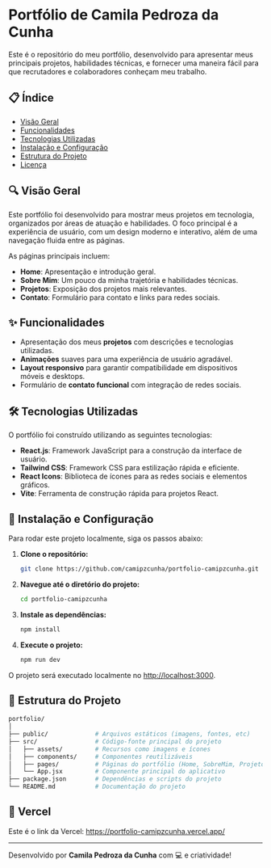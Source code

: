 
# Portfólio de Camila Pedroza da Cunha

Este é o repositório do meu portfólio, desenvolvido para apresentar meus principais projetos, habilidades técnicas, e fornecer uma maneira fácil para que recrutadores e colaboradores conheçam meu trabalho.

## 📋 Índice
- [Visão Geral](#visão-geral)
- [Funcionalidades](#funcionalidades)
- [Tecnologias Utilizadas](#tecnologias-utilizadas)
- [Instalação e Configuração](#instalação-e-configuração)
- [Estrutura do Projeto](#estrutura-do-projeto)
- [Licença](#licença)

## 🔍 Visão Geral

Este portfólio foi desenvolvido para mostrar meus projetos em tecnologia, organizados por áreas de atuação e habilidades. O foco principal é a experiência de usuário, com um design moderno e interativo, além de uma navegação fluida entre as páginas.

As páginas principais incluem:
- **Home**: Apresentação e introdução geral.
- **Sobre Mim**: Um pouco da minha trajetória e habilidades técnicas.
- **Projetos**: Exposição dos projetos mais relevantes.
- **Contato**: Formulário para contato e links para redes sociais.

## ✨ Funcionalidades

- Apresentação dos meus **projetos** com descrições e tecnologias utilizadas.
- **Animações** suaves para uma experiência de usuário agradável.
- **Layout responsivo** para garantir compatibilidade em dispositivos móveis e desktops.
- Formulário de **contato funcional** com integração de redes sociais.

## 🛠️ Tecnologias Utilizadas

O portfólio foi construído utilizando as seguintes tecnologias:

- **React.js**: Framework JavaScript para a construção da interface de usuário.
- **Tailwind CSS**: Framework CSS para estilização rápida e eficiente.
- **React Icons**: Biblioteca de ícones para as redes sociais e elementos gráficos.
- **Vite**: Ferramenta de construção rápida para projetos React.

## 🚀 Instalação e Configuração

Para rodar este projeto localmente, siga os passos abaixo:

1. **Clone o repositório:**
   ```bash
   git clone https://github.com/camipzcunha/portfolio-camipzcunha.git
   ```

2. **Navegue até o diretório do projeto:**
   ```bash
   cd portfolio-camipzcunha
   ```

3. **Instale as dependências:**
   ```bash
   npm install
   ```

4. **Execute o projeto:**
   ```bash
   npm run dev
   ```

O projeto será executado localmente no [http://localhost:3000](http://localhost:3000).

## 📂 Estrutura do Projeto

```bash
portfolio/
│
├── public/             # Arquivos estáticos (imagens, fontes, etc)
├── src/                # Código-fonte principal do projeto
│   ├── assets/         # Recursos como imagens e ícones
│   ├── components/     # Componentes reutilizáveis
│   ├── pages/          # Páginas do portfólio (Home, SobreMim, Projetos, Contato)
│   └── App.jsx         # Componente principal do aplicativo
├── package.json        # Dependências e scripts do projeto
└── README.md           # Documentação do projeto
```

## 📝 Vercel

Este é o link da Vercel: https://portfolio-camipzcunha.vercel.app/

---

Desenvolvido por **Camila Pedroza da Cunha** com 💻 e criatividade!
